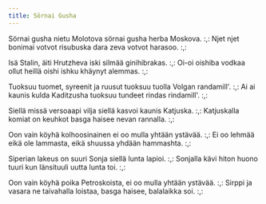 ```yaml
---
title: Sörnai Gusha
---
```


Sörnai gusha nietu Molotova
sörnai gusha herba Moskova.
:,: Njet njet bonimai votvot risubuska
dara zeva votvot harasoo. :,:

Isä Stalin, äiti Hrutzheva
iski silmää ginihibrakas.
:,: Oi-oi oishiba vodkaa ollut heillä
oishi ishku khäynyt alemmas. :,:

Tuoksuu tuomet, syreenit ja ruusut
tuoksuu tuolla Volgan randamill'.
:,: Ai ai kaunis kulda Kaditzusha
tuoksuu tundeet rindas rindamill'. :,:

Siellä missä versoaapi vilja
siellä kasvoi kaunis Katjuska.
:,: Katjuskalla komiat on keuhkot
basga haisee nevan rannalla. :,:

Oon vain köyhä kolhoosinainen
ei oo mulla yhtään ystävää.
:,: Ei oo lehmää eikä ole lammasta,
eikä shuussa yhdään hammashta. :,:

Siperian lakeus on suuri
Sonja siellä lunta lapioi.
:,: Sonjalla kävi hiton huono tuuri
kun länsituuli uutta lunta toi. :,:

Oon vain köyhä poika Petroskoista,
ei oo mulla yhtään ystävää.
:,: Sirppi ja vasara ne taivahalla loistaa,
basga haisee, balalaikka soi. :,:
